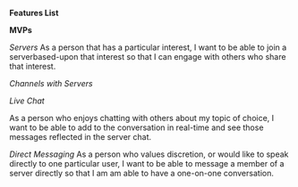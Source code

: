 **Features List**

**MVPs**


*Servers*
As a person that has a particular interest, I want to be able to join a serverbased-upon that interest so that I can engage with others who share that interest.

*Channels with Servers*


*Live Chat*

As a person who enjoys chatting with others about my topic of choice, I want to be able to add to the conversation in real-time and see those messages reflected in the server chat.


*Direct Messaging*
 As a person who values discretion, or would like to speak directly to one particular user, I want to be able to message a member of a server directly so that I am am able to have a one-on-one conversation.
